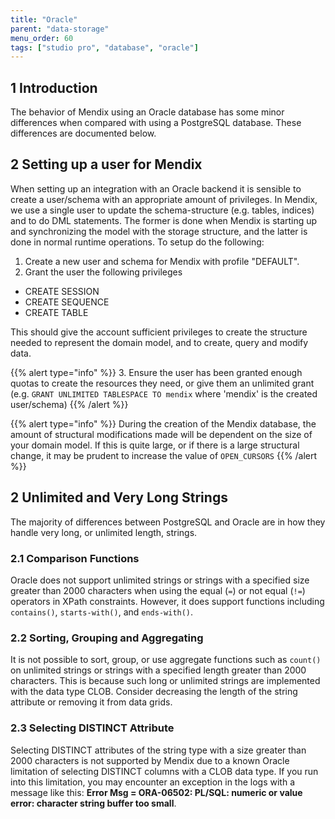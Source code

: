 ```yaml
---
title: "Oracle"
parent: "data-storage"
menu_order: 60
tags: ["studio pro", "database", "oracle"]
---
```


## 1 Introduction

The behavior of Mendix using an Oracle database has some minor differences when compared with using a PostgreSQL database. These differences are documented below.

## 2 Setting up a user for Mendix

When setting up an integration with an Oracle backend it is sensible to create a user/schema with an appropriate amount of privileges. In Mendix, we use a single user to update the schema-structure (e.g. tables, indices) and to do DML statements. The former is done when Mendix is starting up and synchronizing the model with the storage structure, and the latter is done in normal runtime operations. To setup do the following:

1. Create a new user and schema for Mendix with profile "DEFAULT". 
2. Grant the user the following privileges
- CREATE SESSION
- CREATE SEQUENCE
- CREATE TABLE

This should give the account sufficient privileges to create the structure needed to represent the domain model, and to create, query and modify data.

{{% alert type="info" %}}
3. Ensure the user has been granted enough quotas to create the resources they need, or give them an unlimited grant (e.g. `GRANT UNLIMITED TABLESPACE TO mendix` where 'mendix' is the created user/schema)
{{% /alert %}}

{{% alert type="info" %}}
During the creation of the Mendix database, the amount of structural modifications made will be dependent on the size of your domain model. If this is quite large, or if there is a large structural change, it may be prudent to increase the value of `OPEN_CURSORS`
{{% /alert %}}


## 2 Unlimited and Very Long Strings

The majority of differences between PostgreSQL and Oracle are in how they handle very long, or unlimited length, strings.

### 2.1 Comparison Functions

Oracle does not support unlimited strings or strings with a specified size greater than 2000 characters when using the equal (`=`) or not equal (`!=`) operators in XPath constraints. However, it does support functions including `contains()`, `starts-with()`, and `ends-with()`.

### 2.2 Sorting, Grouping and Aggregating

It is not possible to sort, group, or use aggregate functions such as `count()` on unlimited strings or strings with a specified length greater than 2000 characters. This is because such long or unlimited strings are implemented with the data type CLOB. Consider decreasing the length of the string attribute or removing it from data grids.

### 2.3 Selecting DISTINCT Attribute

Selecting DISTINCT attributes of the string type with a size greater than 2000 characters is not supported by Mendix due to a known Oracle limitation of selecting DISTINCT columns with a CLOB data type. If you run into this limitation, you may encounter an exception in the logs with a message like this: **Error Msg = ORA-06502: PL/SQL: numeric or value error: character string buffer too small**.
 
